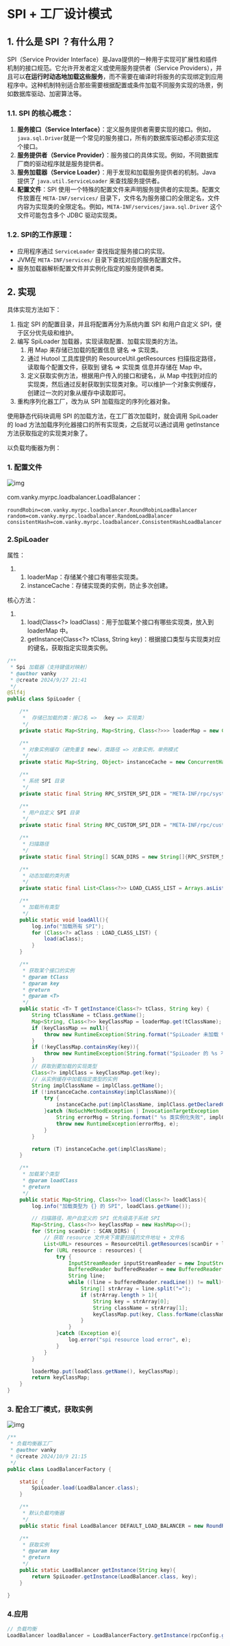 # SPI + 工厂设计模式

## 1. 什么是 SPI ？有什么用？

SPI（Service Provider Interface）是Java提供的一种用于实现可扩展性和插件机制的接口规范。它允许开发者定义或使用服务提供者（Service Providers），并且可以**在运行时动态地加载这些服务**，而不需要在编译时将服务的实现绑定到应用程序中。这种机制特别适合那些需要根据配置或条件加载不同服务实现的场景，例如数据库驱动、加密算法等。

### 1.1. SPI 的核心概念：

1. **服务接口（Service Interface）**：定义服务提供者需要实现的接口。例如，`java.sql.Driver`就是一个常见的服务接口，所有的数据库驱动都必须实现这个接口。
2. **服务提供者（Service Provider）**：服务接口的具体实现。例如，不同数据库厂商的驱动程序就是服务提供者。
3. **服务加载器（Service Loader）**：用于发现和加载服务提供者的机制。Java 提供了 `java.util.ServiceLoader` 来查找服务提供者。
4. **配置文件**：SPI 使用一个特殊的配置文件来声明服务提供者的实现类。配置文件放置在 `META-INF/services/` 目录下，文件名为服务接口的全限定名，文件内容为实现类的全限定名。例如，`META-INF/services/java.sql.Driver` 这个文件可能包含多个 JDBC 驱动实现类。

### 1.2. SPI的工作原理：

- 应用程序通过 `ServiceLoader` 查找指定服务接口的实现。
- JVM在 `META-INF/services/` 目录下查找对应的服务配置文件。
- 服务加载器解析配置文件并实例化指定的服务提供者类。

## 2. 实现

具体实现方法如下：

1. 指定 SPI 的配置目录，并且将配置再分为系统内置 SPI 和用户自定义 SPI，便于区分优先级和维护。
2. 编写 SpiLoader 加载器，实现读取配置、加载实现类的方法。
   1. 用 Map 来存储已加载的配置信息 键名 => 实现类。
   2. 通过 Hutool 工具库提供的 ResourceUtil.getResources 扫描指定路径，读取每个配置文件，获取到 键名 => 实现类 信息并存储在 Map 中。
   3. 定义获取实例方法，根据用户传入的接口和键名，从 Map 中找到对应的实现类，然后通过反射获取到实现类对象。可以维护一个对象实例缓存，创建过一次的对象从缓存中读取即可。
3. 重构序列化器工厂，改为从 SPI 加载指定的序列化器对象。

使用静态代码块调用 SPI 的加载方法，在工厂首次加载时，就会调用 SpiLoader 的 load 方法加载序列化器接口的所有实现类，之后就可以通过调用 getInstance 方法获取指定的实现类对象了。



以负载均衡器为例：

### 1. 配置文件 

![img](https://cdn.nlark.com/yuque/0/2024/png/38627688/1728552030923-36dcd96e-fbc9-4bd9-980b-a7c20e29a53c.png)

com.vanky.myrpc.loadbalancer.LoadBalancer：

```properties
roundRobin=com.vanky.myrpc.loadbalancer.RoundRobinLoadBalancer
random=com.vanky.myrpc.loadbalancer.RandomLoadBalancer
consistentHash=com.vanky.myrpc.loadbalancer.ConsistentHashLoadBalancer
```

### 2.SpiLoader

属性：

1. 1. loaderMap：存储某个接口有哪些实现类。
   2. instanceCache：存储实现类的实例，防止多次创建。

核心方法：

1. 1. load(Class<?> loadClass)：用于加载某个接口有哪些实现类，放入到 loaderMap 中。
   2. getInstance(Class<?> tClass, String key)：根据接口类型与实现类对应的键名，获取指定实现类实例。

```java
/**
 * Spi 加载器（支持键值对映射）
 * @author vanky
 * @create 2024/9/27 21:41
 */
@Slf4j
public class SpiLoader {

    /**
     *  存储已加载的类：接口名 => （key => 实现类）
     */
    private static Map<String, Map<String, Class<?>>> loaderMap = new ConcurrentHashMap<>();

    /**
     * 对象实例缓存（避免重复 new），类路径 => 对象实例，单例模式
     */
    private static Map<String, Object> instanceCache = new ConcurrentHashMap<>();

    /**
     * 系统 SPI 目录
     */
    private static final String RPC_SYSTEM_SPI_DIR = "META-INF/rpc/system/";

    /**
     * 用户自定义 SPI 目录
     */
    private static final String RPC_CUSTOM_SPI_DIR = "META-INF/rpc/custom/";

    /**
     * 扫描路径
     */
    private static final String[] SCAN_DIRS = new String[]{RPC_SYSTEM_SPI_DIR, RPC_CUSTOM_SPI_DIR};

    /**
     * 动态加载的类列表
     */
    private static final List<Class<?>> LOAD_CLASS_LIST = Arrays.asList(Serializer.class);

    /**
     * 加载所有类型
     */
    public static void loadAll(){
        log.info("加载所有 SPI");
        for (Class<?> aClass : LOAD_CLASS_LIST) {
            load(aClass);
        }
    }

    /**
     * 获取某个接口的实例
     * @param tClass
     * @param key
     * @return
     * @param <T>
     */
    public static <T> T getInstance(Class<?> tClass, String key) {
        String tClassName = tClass.getName();
        Map<String, Class<?>> keyClassMap = loaderMap.get(tClassName);
        if (keyClassMap == null){
            throw new RuntimeException(String.format("SpiLoader 未加载 %s 类型", tClassName));
        }
        if (!keyClassMap.containsKey(key)){
            throw new RuntimeException(String.format("SpiLoader 的 %s 不存在 key=%s 类型", tClassName, key));
        }
        // 获取到要加载的实现类型
        Class<?> implClass = keyClassMap.get(key);
        // 从实例缓存中加载指定类型的实例
        String implClassName = implClass.getName();
        if (!instanceCache.containsKey(implClassName)){
            try {
                instanceCache.put(implClassName, implClass.getDeclaredConstructor().newInstance());
            }catch (NoSuchMethodException | InvocationTargetException | InstantiationException | IllegalAccessException e){
                String errorMsg = String.format(" %s 类实例化失败", implClassName);
                throw new RuntimeException(errorMsg, e);
            }
        }

        return (T) instanceCache.get(implClassName);
    }

    /**
     * 加载某个类型
     * @param loadClass
     * @return
     */
    public static Map<String, Class<?>> load(Class<?> loadClass){
        log.info("加载类型为 {} 的 SPI", loadClass.getName());

        // 扫描路径，用户自定义的 SPI 优先级高于系统 SPI
        Map<String, Class<?>> keyClassMap = new HashMap<>();
        for (String scanDir : SCAN_DIRS) {
            // 获取 resource 文件夹下需要扫描的文件地址 + 文件名
            List<URL> resources = ResourceUtil.getResources(scanDir + loadClass.getName());
            for (URL resource : resources) {
                try {
                    InputStreamReader inputStreamReader = new InputStreamReader(resource.openStream());
                    BufferedReader bufferedReader = new BufferedReader(inputStreamReader);
                    String line;
                    while ((line = bufferedReader.readLine()) != null){
                        String[] strArray = line.split("=");
                        if (strArray.length > 1){
                            String key = strArray[0];
                            String className = strArray[1];
                            keyClassMap.put(key, Class.forName(className));
                        }
                    }
                }catch (Exception e){
                    log.error("spi resource load error", e);
                }
            }
        }

        loaderMap.put(loadClass.getName(), keyClassMap);
        return keyClassMap;
    }
}

```

### 3. 配合工厂模式，获取实例

![img](https://cdn.nlark.com/yuque/0/2024/png/38627688/1728552349664-44045a82-586f-48dd-a888-3f5b75142ee2.png)

```java
/**
 * 负载均衡器工厂
 * @author vanky
 * @create 2024/10/9 21:15
 */
public class LoadBalancerFactory {

    static {
        SpiLoader.load(LoadBalancer.class);
    }

    /**
     * 默认负载均衡器
     */
    public static final LoadBalancer DEFAULT_LOAD_BALANCER = new RoundRobinLoadBalancer();

    /**
     * 获取实例
     * @param key
     * @return
     */
    public static LoadBalancer getInstance(String key){
        return SpiLoader.getInstance(LoadBalancer.class, key);
    }

}
```

### 4.应用

```java
// 负载均衡
LoadBalancer loadBalancer = LoadBalancerFactory.getInstance(rpcConfig.getLoadBalancer());
```